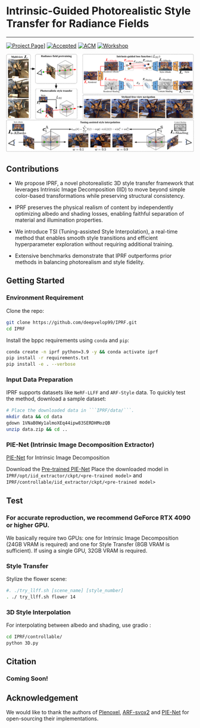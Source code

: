 # Intrinsic-Guided Photorealistic Style Transfer for Radiance Fields
---
[![Project Page]([https://img.shields.io/badge/Project-Page-blue)](https://github.com/deepvelop99/IPRF.git](https://deepvelop99.github.io/iprf.github.io/))]
[![Accepted](https://img.shields.io/badge/Status-Accepted-green)](https://drive.google.com/file/d/10vp2SWByAJGr-Ccrw68c2hTepsMr5di9/view?usp=sharing)
[![ACM](https://img.shields.io/badge/ACM-10.1145/12345-orange)]([https://dl.acm.org/doi/10.1145/12345](https://dl.acm.org/doi/10.1145/3728486.3759217))
[![Workshop](https://img.shields.io/badge/🏛️_Workshop-Homepage-blue)](https://mm2025-app3dv-workshop.github.io/)

![The framework of IPRF](./IPRF_framework.png)

## Contributions

- We propose IPRF, a novel photorealistic 3D style transfer framework that leverages Intrinsic Image Decomposition (IID) to move beyond simple color-based transformations while preserving structural consistency.

- IPRF preserves the physical realism of content by independently optimizing albedo and shading losses, enabling faithful separation of material and illumination properties.

- We introduce TSI (Tuning-assisted Style Interpolation), a real-time method that enables smooth style transitions and efficient hyperparameter exploration without requiring additional training.

- Extensive benchmarks demonstrate that IPRF outperforms
prior methods in balancing photorealism and style fidelity.

## Getting Started
### Environment Requirement

Clone the repo:

```bash
git clone https://github.com/deepvelop99/IPRF.git
cd IPRF
```

Install the bppc requirements using `conda` and `pip`:
```bash
conda create -n iprf python=3.9 -y && conda activate iprf
pip install -r requirements.txt
pip install -e . --verbose
```

### Input Data Preparation
IPRF supports datasets like ```NeRF-LLFF``` and ```ARF-Style``` data.
To quickly test the method, download a sample dataset:

``` bash
# Place the downloaded data in ```IPRF/data/```.
mkdir data && cd data
gdown 1VNaB0Wy1almoXEq44ipw83SERDHMozQB
unzip data.zip && cd ..
```

### PIE-Net (Intrinsic Image Decomposition Extractor)

[PIE-Net](https://ivi.fnwi.uva.nl/cv/pienet/assets/PIE_NET_CVPR_2022_main_paper.pdf) for Intrinsic Image Decomposition

Download the [Pre-trained PIE-Net](https://uvaauas.figshare.com/articles/conference_contribution/real_world_model_t7/19940000)
Place the downloaded model in 
```IPRF/opt/iid_extractor/ckpt/<pre-trained model>``` and 
```IPRF/controllable/iid_extractor/ckpt/<pre-trained model>```

## Test
### For accurate reproduction, we recommend GeForce RTX 4090 or higher GPU.

We basically require two GPUs: one for Intrinsic Image Decomposition (24GB VRAM is required) and one for Style Transfer (8GB VRAM is sufficient). If using a single GPU, 32GB VRAM is required.

### Style Transfer

Stylize the flower scene:
```bash
#. ./try_llff.sh [scene_name] [style_number]
. ./ try_llff.sh flower 14
```

### 3D Style Interpolation

For interpolating between albedo and shading, use gradio :
```bash
cd IPRF/controllable/
python 3D.py
```

## Citation
### Coming Soon!
<!-- ```
}
``` -->

## Acknowledgement

We would like to thank the authors of [Plenoxel](https://github.com/sxyu/svox2.git), [ARF-svox2](https://github.com/Kai-46/ARF-svox2.git) and [PIE-Net](https://github.com/Morpheus3000/PIE-Net.git) for open-sourcing their implementations.

